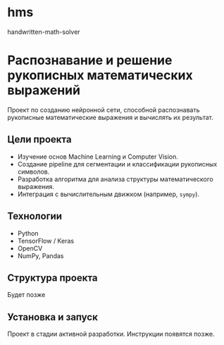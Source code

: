 # hms
handwritten-math-solver

# Распознавание и решение рукописных математических выражений

Проект по созданию нейронной сети, способной распознавать рукописные математические выражения и вычислять их результат.

## Цели проекта

*   Изучение основ Machine Learning и Computer Vision.
*   Создание pipeline для сегментации и классификации рукописных символов.
*   Разработка алгоритма для анализа структуры математического выражения.
*   Интеграция с вычислительным движком (например, `sympy`).

## Технологии

*   Python
*   TensorFlow / Keras
*   OpenCV
*   NumPy, Pandas

## Структура проекта

Будет позже

## Установка и запуск

Проект в стадии активной разработки. Инструкции появятся позже.
